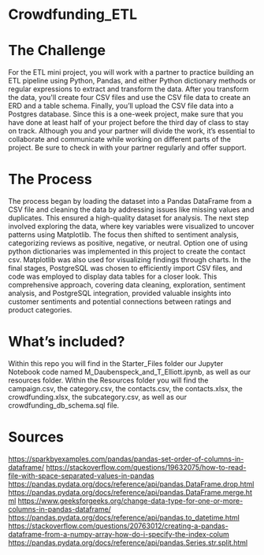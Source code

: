 # Crowdfunding_ETL

# The Challenge
For the ETL mini project, you will work with a partner to practice building an ETL pipeline using Python, Pandas, and either Python dictionary methods or regular expressions to extract and transform the data. After you transform the data, you'll create four CSV files and use the CSV file data to create an ERD and a table schema. Finally, you’ll upload the CSV file data into a Postgres database.
Since this is a one-week project, make sure that you have done at least half of your project before the third day of class to stay on track.
Although you and your partner will divide the work, it’s essential to collaborate and communicate while working on different parts of the project. Be sure to check in with your partner regularly and offer support.

# The Process
The process began by loading the dataset into a Pandas DataFrame from a CSV file and cleaning the data by addressing issues like missing values and duplicates. This ensured a high-quality dataset for analysis.
The next step involved exploring the data, where key variables were visualized to uncover patterns using Matplotlib. The focus then shifted to sentiment analysis, categorizing reviews as positive, negative, or neutral. Option one of using python dictionaries was implemented in this project to create the contact csv. Matplotlib was also used for visualizing findings through charts.
In the final stages, PostgreSQL was chosen to efficiently import CSV files, and code was employed to display data tables for a closer look. This comprehensive approach, covering data cleaning, exploration, sentiment analysis, and PostgreSQL integration, provided valuable insights into customer sentiments and potential connections between ratings and product categories.

# What’s included?
Within this repo you will find in the Starter_Files folder our Jupyter Notebook code named M_Daubenspeck_and_T_Elliott.ipynb, as well as our resources folder. Within the Resources folder you will find the campaign.csv, the category.csv, the contacts.csv, the contacts.xlsx, the crowdfunding.xlsx, the subcategory.csv, as well as our crowdfunding_db_schema.sql file.

# Sources
https://sparkbyexamples.com/pandas/pandas-set-order-of-columns-in-dataframe/
https://stackoverflow.com/questions/19632075/how-to-read-file-with-space-separated-values-in-pandas
https://pandas.pydata.org/docs/reference/api/pandas.DataFrame.drop.html
https://pandas.pydata.org/docs/reference/api/pandas.DataFrame.merge.html
https://www.geeksforgeeks.org/change-data-type-for-one-or-more-columns-in-pandas-dataframe/
https://pandas.pydata.org/docs/reference/api/pandas.to_datetime.html
https://stackoverflow.com/questions/20763012/creating-a-pandas-dataframe-from-a-numpy-array-how-do-i-specify-the-index-colum
https://pandas.pydata.org/docs/reference/api/pandas.Series.str.split.html
